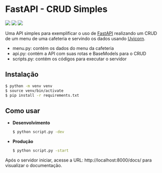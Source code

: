 # FastAPI - CRUD Simples

![](https://img.shields.io/badge/fastapi-109989?style=for-the-badge&logo=FASTAPI&logoColor=white) ![](https://img.shields.io/badge/Python-FFD43B?style=for-the-badge&logo=python&logoColor=blue) ![](https://img.shields.io/badge/Uvicorn-%23D42029.svg?style=for-the-badge&logo=gunicorn&logoColor=white)


Uma API simples para exemplificar o uso de [FastAPI](https://www.fastapi.tiangolo.com/) realizando um CRUD de um menu de uma cafeteria e servindo os dados usando [Uvicorn](https://www.uvicorn.org/).

- menu.py: contém os dados do menu da cafeteria
- api.py: contém a API com suas rotas e BaseModels para o CRUD
- scripts.py: contém os códigos para executar o servidor


## Instalação

```sh
$ python -m venv venv
$ source venv/bin/activate
$ pip install -r requirements.txt
```

## Como usar

- **Desenvolvimento**

  ```sh
  $ python script.py -dev
  ```

- **Produção**
  ```sh
  $ python script.py -start
  ```

Após o servidor iniciar, acesse a URL: http://localhost:8000/docs/ para visualizar o documentação.